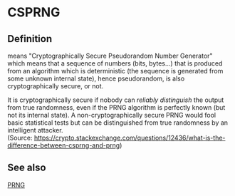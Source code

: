 # CSPRNG
## Definition
means "Cryptographically Secure Pseudorandom Number Generator" which means that a sequence of numbers (bits, bytes...) that is produced from an algorithm which is deterministic (the sequence is generated from some unknown internal state), hence pseudorandom, is also cryptographically secure, or not. 

It is cryptographically secure if nobody can _reliably distinguish_ the output from true randomness, even if the PRNG algorithm is perfectly known (but not its internal state). A non-cryptographically secure PRNG would fool basic statistical tests but can be distinguished from true randomness by an intelligent attacker.  
(Source: https://crypto.stackexchange.com/questions/12436/what-is-the-difference-between-csprng-and-prng)

## See also
[PRNG](PRNG)
